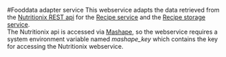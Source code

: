 #Fooddata adapter service
This webservice adapts the data retrieved from the [Nutritionix REST api](https://www.nutritionix.com/business/api) 
for the [Recipe service](https://github.com/introsde-mmascotti/recipe_service) and the 
[Recipe storage service](https://github.com/introsde-mmascotti/recipe_storage_service).  
The Nutritionix api is accessed via [Mashape](https://market.mashape.com/msilverman/nutritionix-nutrition-database), so the webservice 
requires a system environment variable named *mashape_key* which contains the key for accessing the Nutritionix webservice.
